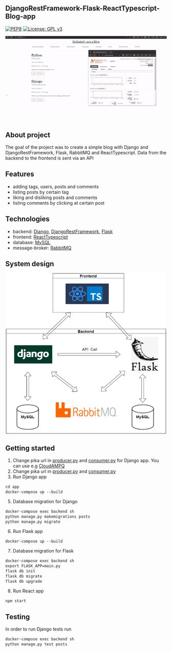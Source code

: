 ## DjangoRestFramework-Flask-ReactTypescript-Blog-app
[![PEP8](https://img.shields.io/badge/code%20style-pep8-orange.svg)](https://www.python.org/dev/peps/pep-0008/)
[![License: GPL v3](https://img.shields.io/badge/License-GPLv3-blue.svg)](https://www.gnu.org/licenses/gpl-3.0)
<p align="center">
  <img src="video.gif">
</p>

## About project
The goal of the project was to create a simple blog with Django and DjangoRestFramework, Flask, RabbitMQ and ReactTypescript. Data from the backend to the frontend is sent via an API
## Features
- adding tags, users, posts and comments
- listing posts by certain tag
- liking and disliking posts and comments
- listing comments by clicking at certain post
## Technologies
- backend: [Django](https://www.djangoproject.com/), [DjangoRestFramework](https://www.django-rest-framework.org/), [Flask](https://flask.palletsprojects.com/en/2.2.x/)
- frontend: [ReactTypescript](https://www.typescriptlang.org/docs/handbook/react.html)
- database: [MySQL](https://www.mysql.com/)
- message-broker: [RabbitMQ](https://www.rabbitmq.com/)
## System design
<p align="center">
  <img width="500" height="500" src="System_diagram.png">
</p>

## Getting started
1. Change pika url in [producer.py](Django_RestFramework_Microservice/app/posts/producer.py) and [consumer.py](Django_RestFramework_Microservice/app/consumer.py) for Django app. You can use e.g [CloudAMPQ](https://www.cloudamqp.com/)
2. Change pika url in [producer.py](Flask_Microservice_backend/producer.py) and [consumer.py](Flask_Microservice_backend/consumer.py)
3. Run Django app
```
cd app
docker-compose up --build
```
5. Database migration for Django
```
docker-compose exec backend sh
python manage.py makemigrations posts
python manage.py migrate
```
6. Run Flask app
```
docker-compose up --build
```
7. Database migration for Flask
```
docker-compose exec backend sh
export FLASK_APP=main.py
flask db init
flask db migrate
flask db upgrade
```
8. Run React app
```
npm start
```
## Testing
In order to run Django tests run
```
docker-compose exec backend sh
python manage.py test posts
```

